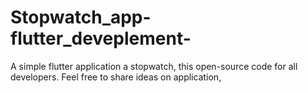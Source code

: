 # Stopwatch_app-flutter_deveplement-
A simple flutter application a stopwatch, this open-source code for all developers. Feel free to share ideas on application,

